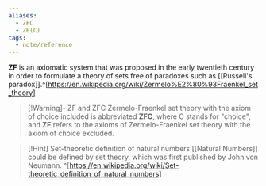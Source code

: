 ```yaml
---
aliases:
  - ZFC
  - ZF(C)
tags:
  - note/reference
---
```


**ZF** is an axiomatic system that was proposed in the early twentieth century in order to formulate a theory of sets free of paradoxes such as [[Russell's paradox]].^[https://en.wikipedia.org/wiki/Zermelo%E2%80%93Fraenkel_set_theory]

>[!Warning]- ZF and ZFC
>Zermelo-Fraenkel set theory with the axiom of choice included is abbreviated **ZFC**, where C stands for "choice", and **ZF** refers to the axioms of Zermelo-Fraenkel set theory with the axiom of choice excluded.

>[!Hint] Set-theoretic definition of natural numbers
[[Natural Numbers]] could be defined by set theory, which was first published by John von Neumann. ^[https://en.wikipedia.org/wiki/Set-theoretic_definition_of_natural_numbers]
